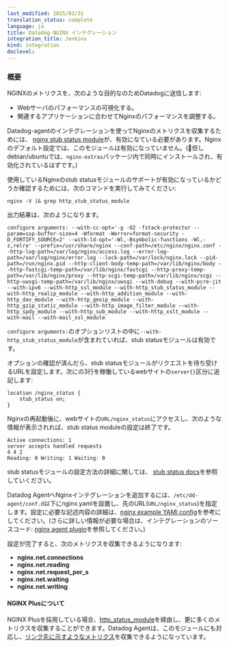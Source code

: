 ```yaml
---
last_modified: 2015/03/31
translation_status: complete
language: ja
title: Datadog-NGINX インテグレーション
integration_title: Jenkins
kind: integration
doclevel:
---
```

<!-- <div id="int-overview">
<h3>Overview</h3>
</div> -->

<div id="int-overview">
  <h3>概要</h3>
</div>

<!-- Connect NGINX to Datadog in order to:

* Visualize your web server performance
* Correlate the performance of Nginx with the rest of your applications -->

NGINXのメトリクスを、次のような目的なのためDatadogに送信します:

* Webサーバのパフォーマンスの可視化する。
* 関連するアプリケーションに合わせてNginxのパフォーマンスを調整する。


<!-- The default agent checks require the [nginx stub status module](http://nginx.org/en/docs/http/ngx_http_stub_status_module.html), which is not compiled by default.  In debian/ubuntu, this module is enabled in the `nginx-extras` package.  To check if your version of nginx has the stub status module support compiled in, you can run: -->


Datadog-agentのインテグレーションを使ってNginxのメトリクスを収集するためには、 [nginx stub status module](http://nginx.org/en/docs/http/ngx_http_stub_status_module.html)が、有効になている必要があります。Nginxのデフォルト設定では、このモジュールは有効になっていません。(但しdebian/ubuntuでは、`nginx-extras`パッケージ内で同時にインストールされ、有効化されているはずです。)

使用しているNginxのstub statusモジュールのサポートが有効になっているかどうか確認するためには、次のコマンドを実行してみてください:


~~~
nginx -V |& grep http_stub_status_module
~~~

出力結果は、次のようになります。

~~~
configure arguments: --with-cc-opt='-g -O2 -fstack-protector --param=ssp-buffer-size=4 -Wformat -Werror=format-security -D_FORTIFY_SOURCE=2' --with-ld-opt='-Wl,-Bsymbolic-functions -Wl,-z,relro' --prefix=/usr/share/nginx --conf-path=/etc/nginx/nginx.conf --http-log-path=/var/log/nginx/access.log --error-log-path=/var/log/nginx/error.log --lock-path=/var/lock/nginx.lock --pid-path=/run/nginx.pid --http-client-body-temp-path=/var/lib/nginx/body --http-fastcgi-temp-path=/var/lib/nginx/fastcgi --http-proxy-temp-path=/var/lib/nginx/proxy --http-scgi-temp-path=/var/lib/nginx/scgi --http-uwsgi-temp-path=/var/lib/nginx/uwsgi --with-debug --with-pcre-jit --with-ipv6 --with-http_ssl_module --with-http_stub_status_module --with-http_realip_module --with-http_addition_module --with-http_dav_module --with-http_geoip_module --with-http_gzip_static_module --with-http_image_filter_module --with-http_spdy_module --with-http_sub_module --with-http_xslt_module --with-mail --with-mail_ssl_module
~~~

<!-- If you see some output with `configure arguments:` and lots of options, then you have it enabled.  Once you have a status-enabled version of nginx, you can set up a URL with for the status module: -->

`configure arguments:`のオプションリストの中に`--with-http_stub_status_module`が含まれていれば、stub statusモジュールは有効です。

オプションの確認が済んだら、stub statusモジュールがリクエストを待ち受けるURLを設定します。次にの3行を稼働しているwebサイトの`server{}`区分に追記します:

~~~
location /nginx_status {
    stub_status on;
}
~~~

<!-- For more information on configuration, read the [stub status docs](http://nginx.org/en/docs/http/ngx_http_stub_status_module.html).  For some more insight into configuring the agent, check out the [nginx example YAMl config](https://github.com/DataDog/dd-agent/blob/master/conf.d/nginx.yaml.example) or take a look at the [nginx agent plugin](https://github.com/DataDog/dd-agent/blob/master/checks.d/nginx.py).

The following metrics are collected by default via the stub status module: -->

Nginxの再起動後に、webサイトの`URL/nginx_status`にアクセスし、次のような情報が表示されれば、stub status moduleの設定は終了です。

~~~
Active connections: 1
server accepts handled requests
4 4 2
Reading: 0 Writing: 1 Waiting: 0
~~~

stub statusモジュールの設定方法の詳細に関しては、 [stub status docs](http://nginx.org/en/docs/http/ngx_http_stub_status_module.html)を参照していください。

Datadog AgentへNginxインテグレーションを追加するには、`/etc/dd-agent/conf.d`以下にnginx.yamlを設置し、先のURL(`URL/nginx_status`)を指定します。設定に必要な記述内容の詳細は、[nginx example YAMl config](https://github.com/DataDog/dd-agent/blob/master/conf.d/nginx.yaml.example)を参考にしてください。(さらに詳しい情報が必要な場合は、インテグレーションのソースコード: [nginx agent plugin](https://github.com/DataDog/dd-agent/blob/master/checks.d/nginx.py)を参照してください。)

設定が完了すると、次のメトリクスを収集できるようになります:

* **nginx.net.connections**
* **nginx.net.reading**
* **nginx.net.request_per_s**
* **nginx.net.waiting**
* **nginx.net.writing**


<!-- #### NGINX Plus -->

#### NGINX Plusについて

<!-- If you are using NGINX Plus, you have access to the extended [http_status_module](http://nginx.org/en/docs/http/ngx_http_status_module.html#data).  The agent supports this module too, and will collect a much [longer list of metrics](https://github.com/DataDog/dd-agent/blob/master/tests/data/nginx_plus_out.python) when the instance target is an http status module URL. -->

NGINX Plusを採用している場合、[http_status_module](http://nginx.org/en/docs/http/ngx_http_status_module.html#data)を経由し、更に多くのメトリクスを収集することができます。Datadog Agentは、このモジュールにも対応し、[リンク先に示すようなメトリクス](https://github.com/DataDog/dd-agent/blob/master/tests/data/nginx_plus_out.python)を収集できるようになっています。
